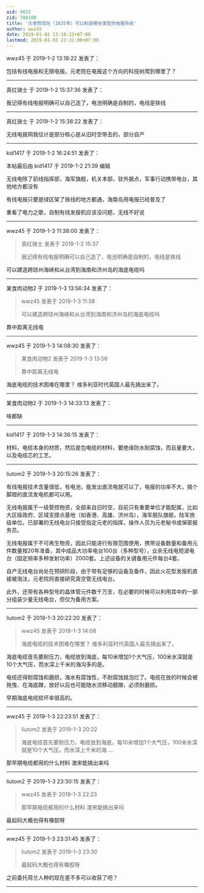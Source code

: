 ```yaml
---
aid: 9025
zid: 788100
title: '元老院现在（1635年）可以制造哪些类型的电报系统'
author: wwz45
date: 2019-01-02 13:18:22+07:00
lastmod: 2019-01-03 23:31:00+07:00
---
```


wwz45 于 2019-1-2 13:18:22 发表了：

包括有线电报和无限电报。元老院在电报这个方向的科技树爬到哪里了？

---------

真红骑士 于 2019-1-2 15:37:36 发表了：

我记得有线电报明确可以自己造了，电池明确是自制的，电线是铁线

---------

真红骑士 于 2019-1-2 15:38:22 发表了：

无线电报网我估计是部分核心是从旧时空带去的，部分自产

---------

kid1417 于 2019-1-2 16:24:51 发表了：

本帖最后由 kid1417 于 2019-1-2 21:39 编辑 

无线电除了前线指挥部，海军旗舰，机关本部，驻外据点，军事行动携带电台，其他地方都没有

有线电报只要是绿区架了铁线的地方都通，海南岛用电报已经普及了

重看了电力之歌，自制有线发报机应该没问题，无线不好说

---------

wwz45 于 2019-1-3 11:38:00 发表了：

> 真红骑士 发表于 2019-1-2 15:37
> 
> 我记得有线电报明确可以自己造了，电池明确是自制的，电线是铁线



可以建造跨琼州海峡和从台湾到海南和济州岛的海底电缆吗

---------

某食肉动物2 于 2019-1-3 13:56:34 发表了：

> wwz45 发表于 2019-1-3 11:38
> 
> 可以建造跨琼州海峡和从台湾到海南和济州岛的海底电缆吗



靠中距离无线电

---------

wwz45 于 2019-1-3 14:08:30 发表了：

> 某食肉动物2 发表于 2019-1-3 13:56
> 
> 靠中距离无线电



海底电缆的技术困难在哪里？ 维多利亚时代英国人最先搞出来了。

---------

某食肉动物2 于 2019-1-3 14:33:13 发表了：

啥都缺

---------

kid1417 于 2019-1-3 14:36:15 发表了：

材料，电缆本身的材质，然后是包电缆的材料，要绝缘防水耐腐蚀，而且量要大，以及电缆芯的工艺。

---------

liutom2 于 2019-1-3 20:15:26 发表了：

有线电报技术含量很低，有电池，能发出直流电就可以了，电报的功率不大，搞个脚蹬的直流发电机都可以用。

无线电报属于一级管控物资，全部来自旧时空，目前只有重要单位才能配属，比如大区级政府、区域支撑点基地（如香港、高雄、济州岛），海军舰队旗舰，陆军旅级单位。已部署的无线电台只接受指定元老的指挥，操作人员为元老秘书或保密报务员。

无线电报属于不可再生物资，因此只能进行有限范围使用，携带设备数量和备用元件数量按20年准备，其中成品大功率电台100台（多种型号），业余无线电短波电台（固定频率多种发射功率）2000套。上述设备的关键备用元件每台4套。

自产无线电台尚处在预研阶段，由于带有足够的设备及备件，因此火花型发报机直接被淘汰，元老院将直接研究真空管无线电台。

此外，还带有各种型号的晶体管元件数千万支，在必要的时候可以利用其中的一部分组装少量无线电台，但仅为备用方案。

---------

liutom2 于 2019-1-3 20:22:20 发表了：

> wwz45 发表于 2019-1-3 14:08
> 
> 海底电缆的技术困难在哪里？ 维多利亚时代英国人最先搞出来了。



海底电缆首先要耐压力，电缆放到海底，每10米增加1个大气压，100米水深就是10个大气压，而水深上千米的海沟多的是。

电缆还得耐腐蚀和磨损，海水有腐蚀性，不耐腐蚀就泡烂了。电缆在放的时候会被拖曳、在海底蹭，放好以后也可能随水流移动磨蹭，必须耐磨损。

早期海底电缆损坏率很高的。

---------

wwz45 于 2019-1-3 22:23:51 发表了：

> liutom2 发表于 2019-1-3 20:22
> 
> 海底电缆首先要耐压力，电缆放到海底，每10米增加1个大气压，100米水深就是10个大气压，而水深上千米的海 ...



那早期电缆都用的什么材料 澳宋能搞出来吗

---------

liutom2 于 2019-1-3 23:30:15 发表了：

> wwz45 发表于 2019-1-3 22:23
> 
> 那早期电缆都用的什么材料 澳宋能搞出来吗



最起码大概也得有橡胶呀

---------

wwz45 于 2019-1-3 23:31:45 发表了：

> liutom2 发表于 2019-1-3 23:30
> 
> 最起码大概也得有橡胶呀



之前委托荷兰人种的现在差不多可以收获了吧？

---------


